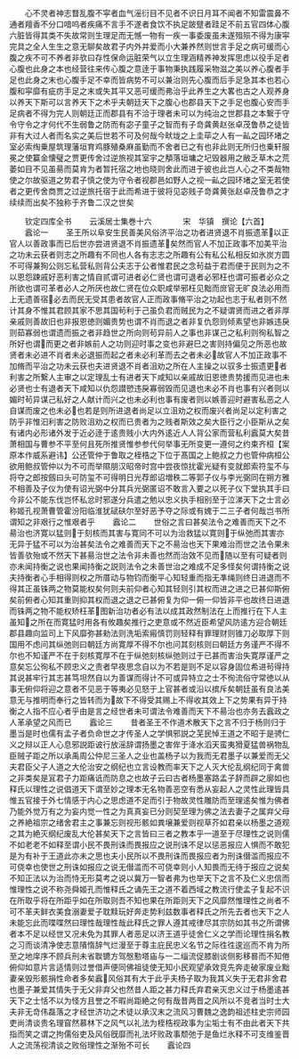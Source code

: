 <!-- { "loadSidebar": true } -->
　　心不灵者神志瞀乱腹不寜者血气滛衍目不见者不识日月耳不闻者不知雷震鼻不通者羶香不分口喑呜者疾痛不言手不遂者食饮不执足跛躄者跬足不前五官四体心腹六脏皆得其类不失故常则生理足而无憾一物有一疾一事委废虽未遂殂殒不得为康寜完具之全人生生之意无聊矣故君子内外并爱而小大兼养然则世言手足之病可缓而心腹之疾不可不养者非欤曰存性保命运脏荣气以立生理涵精养神发挥思虑以役手足者心腹也此身之本也经营往来传心腹之意逹于事物秉执践履采物滋之美以养心腹者手足也此身之末也心腹手足不幸而皆病势不可以兼治则先心腹而后手足急其本也若心腹和寜靡有疵疠手足之末或失其平又恶可缓而弗治乎此养生之大畧也古之人观养身以养天下斯可以言养天下之术乎夫朝廷天下之腹心也郡县天下之手足也腹心安而手足病者不得为完人则朝廷正而郡县有不洽于理者未可以为纯治之世郡县之本繋于守令守令之才何代不生弱鲁之防而有宓子童子之智而有子竒龚黄赵张卓茂鲁恭之徒皆非有大过人者而名实之美后世若不可及何哉今畎垅之上圭荜之人有一畆之园环堵之室必索绹乗屋筑理藩垣育鸡豚殖桑麻虽勤而不舍者已之有也非此则无所归也乗轩服冕之使籯金懐璧之贾更传舍过逆旅视其室宇之頺落垣墉之圮毁器用之敝乏草木之荒萎如目不见虽昜而莫肯为者暂托宿之地也晓则舍此而进于彼也此岂人心之不类哉物使之尔故驱道之势君子慎之使为守令者视郡邑如野人之视一畆之园环堵之室无若使者之更传舍商贾之过逆旅托宿于此而希进于彼将见宓贱子竒龚黄张赵卓茂鲁恭之才续续而出矣不独称于齐鲁二汉之世矣








　　钦定四库全书
　　云溪居士集巻十六　　　　宋　华镇　撰论【六首】
　　蠧论一
　　圣王所以阜安生民善美风俗济平治之功者进贤退不肖振遗革以正官人以善政事而已后世亦尝进贤退不肖振遗革矣然而官人不加正政事不加美平治之功未云获者则志之所趣有不同也人各有志志之所趣有公有私公私相反如氷炭方圆不可得兼狥公则忘私营私则背公夫志于公者惟君民之念茍益于君而便于民则为之不以恩怨踈戚好恶利害之情自贰谓可进者必仁贤也谓可退者必邪枉也谓可振者必众之所欲也谓可革者必人之所厌也故仁贤在位众职咸举邪枉见黜而庻官无旷良法必用而上无遗善宿必去而民无受其患者故官人正而政事脩平治之功起也志于私者则不然计其身不惟其君顾其家不思其国茍利于己虽负君而贼民为之不疑谓贤而进之者非厚亲戚则善故旧也非报恩徳则媚贵势也谓不肖而退之者非复仇怨则倾素望也非嫉违戾则茹寡弱也谓遗而振之者非趋世之所向则茍异前人之事也非谋己之私利则徇私智之所好也谓而更之者非嫉前人之功则迎时事之变也非避巳之害则持偏见之所恶也故贤者未必进不肖者未必退振而起之者未必利革而去之者未必故官人不加正政事不加脩而平治之功未云获也夫进贤退不肖者沮劝之所在人主操之以驭多士振遗更者利害之所繋人主审之以定理乱士有进者天下咸知以亲戚故旧恩徳贵势援而见进也未必贤也士有退者天下咸知以仇怨譛愬违戾寡弱毁而见退也未必不肖也事有兴者则以媚时茍异谋己私好之人献计而兴之也未必利也事有废者则以嫉善迎时避害私恶之人自谋而废之也未必也若是则所进退者尚足以立沮劝之权而废兴者尚足以定利害之防乎非惟汩利害之防败沮劝之权而已贵者为之贱者斯效之矣大臣行之小臣斯从之矣有诸内必形诸外发于近必逹于逺贵贱小大内外逺近人人背公家而营私利蠧莫大矣昔萧相国与曹参不平至何且死所推贤惟参参代何举事无所变更一遵何之约束齐桓【案原本作威系避讳】公还管仲于鲁取之桎梏之下位于髙国之上鲍叔之力也管仲病桓公欲用鲍叔管仲以为不可而举隰朋汉昭帝时宫中尝夜惊扰霍光疑有变就郎索符玺不与将夺之郎按劔曰头可防玺不可得明日光荐郎诏増秩二等郭子仪与李光弼同在朔方雅不相善及子仪为使有诏光弼中分其兵光弼匿诏不敢言入要之以死子仪下堂执其手曰今非公不能东伐岂怀私忿时邪遂分兵遣之勉以忠义执手相别至于泣涕天下之士言必称姬孔视萧曹管霍汾阳临淮犹碔砆尔至好恶予夺之际或有媿于二三子者何哉岂书所谓知之非艰行之惟艰者乎
　　蠧论二
　　世俗之言曰甚矣法令之难善而天下之不昜治也济寛以猛则于刻核而其害与寛同不可以为治救猛以寛则于纵弛而其害亦无异于猛不可以为治甚矣法令之难善而天下之不昜治也天下果难治而世之法令果未皆善欤殆或不然天下甚昜治世之法令非未善也然而治效不见而随以至有可疑者则亦未闻持衡之说也果闻持衡之説则法令之未善世治之难成不足多怪矣何谓持衡之说夫持衡者心手相得则权之所厝动与物钧而衡平心知轻重而指无凖绳则终日进退而不得其正虽铢两之物莫能权矣何则夫前仰者心知其轻则引其权而进之进之已甚仰斯俯矣前俯者心知其重则抑其权而退之退之已甚俯复为仰一俯一仰皆非平也故终日进退而铢两之物不能权矫枉革图新治功者必有法以成其政然制法在上而推行在下人主虽知之所在而寛猛时用各有攸趣矣推行之吏意或不然近臣希望风防逺方迎合朝廷郡县趣向监司上下风靡弥甚勑法则洗垢索瘢慎罚则轻释有罪理财则锥刀必取厚下则国用不虑问其纵弛则曰朝廷方尚寛厚不得不尔也问其刻核则曰朝廷方务谨严不得不尔也不知谨严不在于刻核寛厚不在于纵弛刻核纵弛则过于已甚而害治失寛厚谨严之意矣忘公徇私不顾忠义之责者早夜思念自以为不若是则不足以容身固位希进茍得持其说甚牢行其志甚笃坦然自以为善谋而得计不可或异特立之士不徇流俗守常徳以从事无俯仰将迎之意者不见恶于等夷必见怒于上官甚者或沿以摈斥矣朝廷虽有良法美意无与推明而奉行之皆转而为故下不得受其赐上不得收其效上下之势果有异于持衡之人指不应心者乎由是言之经世者未可谓法令难善而天下不昜治也亦务去蠧政之人革承望之风而已
　　蠧论三
　　昔者圣王不作道术散天下之言不归于杨则归于墨当是时也儒有孟子者负命世之才传圣人之学惧邪説之芜民悼王道之不昭于是骋仁义之辩以正人心息邪説距诐行放滛辞谓扬墨之害侔于洚水滔天蛮夷猾夏猛兽祸物乱臣贼子距之所以承禹周公仲尼三圣人之业也盖杨子以为我而无君墨子以兼爱而无父夫君臣父子人道之大伦治安之纲纪也立言设教而率天下之人灭大伦乱纲纪同于禽兽之非类矣是冝君子力距痛诋而防息之也故子云曰古者杨墨塞路孟子辞而辟之廓如也释氏以理性之说倡道天下谓至妙之理本无名物善恶空有悉从妄起人之灵性此理皆具惟五官接于外七情感于内心之思虑道不足而引于物故灵性雕防而至理逺矣惟为佛者乃能外觉万有之为妄内觉一性之为真真妄已分则契至理为佛之法去妻子之属弃父母之养絶祖宗之绪舍君主之事兼忘则视形骸如粪壌兼爱则视草芥如君亲以杨墨之道观之其为絶灭纲纪废乱大伦甚矣天下之言皆曰三者之教本乎一道至于尽理性之说则儒不如老老不如释至谓小民不畏刑诛而畏报应之说刑诛不足以惩恶报应人惧而不敢犯是为有补于王道此亦未之思也夫小民所以不畏刑诛而畏报应者为刑诛僣滥而报应不可侥幸也使世之刑诛如报应之说无僣滥而不可侥幸则小人知畏而无待于报应之说矣不知正法以为治而恃无形莫考之说以冀万一智者弗为也举天下之言不及仁义忠信而惟理性之说不称尧舜姬孔而惟释氏之诵先王之道不着西域之教流行使孟子复起不识在所取乎将在所距乎如在所取则吾不知也果在所距则天下之风靡然惟理性之尚者不可不革夫鲜衣美食溺妻爱子耽黩玩好奔走势利兹数事者释氏之所先去者也天下之人未能忘此而喋喋然曰理性哉理性哉此释氏之罪人遵其戒律尽其宗防如其书之所谓佛者本不足以经世又况未免为其罪人者恶足以济王道乎徒舍仁义之学而论理性捐名教之习而谈清净使志意隤惰辞气烂漫至于尊主庇民忠义名节之际徃徃逡巡而不肯为所至之地庠序不顾兵刑未省聫镳方驾慇懃塔庙与一二缁流促膝剧谈侧影移晷而不知倦俯仰如意片言适情则过誉借声便同佛祖徒使无知小民观望承效竞先奔走破家废业黜妻亲毁形骸捐性命者多矣蠧风俗其有大于此乎夫杨子取为我其义失于无君非舍君也墨子兼爱其情失于无父非弃父也然昔人距之甚力释氏弃君亲灭忠义过于杨墨逺甚天下之士恬不以为怪方且誉之不暇尚距絶之何有哉昔两晋之风所以不竞者当时士大夫非无竒伟磊落之才经世济功之术徒以承汉末之流风习曹魏之逸韵祖述柱史宗师园吏尚清谈贵名理窅然慕林下之风气以礼法为桎梏视政事为尘垢士有不由此者天下共指而笑之谓之拘儒俗吏及风俗旣靡而礼法坏败政事颓弛于是鱼烂氷释不可支维鉴晋人之流荡视清谈之败俗理性之渐殆不可长
　　蠧论四
